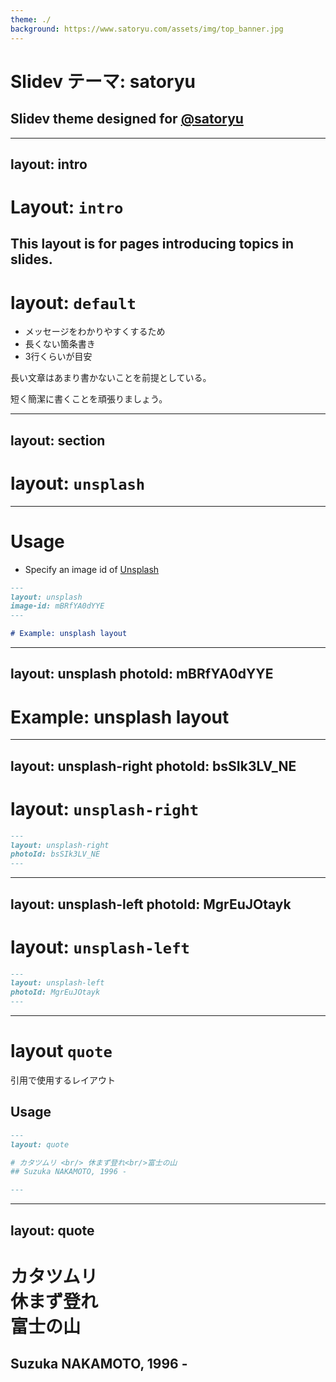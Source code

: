 ```yaml
---
theme: ./
background: https://www.satoryu.com/assets/img/top_banner.jpg
---
```


# Slidev テーマ: satoryu

## Slidev theme designed for [@satoryu](https://github.com/satoryu)

---
layout: intro
---

# Layout: `intro`

This layout is for pages introducing topics in slides.
---

# layout: `default`

- メッセージをわかりやすくするため
- 長くない箇条書き
- 3行くらいが目安

長い文章はあまり書かないことを前提としている。

短く簡潔に書くことを頑張りましょう。

---
layout: section
---

# layout: `unsplash`

---

# Usage

- Specify an image id of [Unsplash](https://unsplash.com/)

```markdown
---
layout: unsplash
image-id: mBRfYA0dYYE
---

# Example: unsplash layout
```

---
layout: unsplash
photoId: mBRfYA0dYYE
---

# Example: unsplash layout

---
layout: unsplash-right
photoId: bsSIk3LV_NE
---

# layout: `unsplash-right`

```markdown
---
layout: unsplash-right
photoId: bsSIk3LV_NE
---
```

---
layout: unsplash-left
photoId: MgrEuJOtayk
---

# layout: `unsplash-left`

```markdown
---
layout: unsplash-left
photoId: MgrEuJOtayk
---
```

---

# layout `quote`

引用で使用するレイアウト

## Usage

```markdown
---
layout: quote

# カタツムリ <br/> 休まず登れ<br/>富士の山
## Suzuka NAKAMOTO, 1996 -

---
```

---
layout: quote
---

# カタツムリ <br/> 休まず登れ<br/>富士の山
## Suzuka NAKAMOTO, 1996 -

